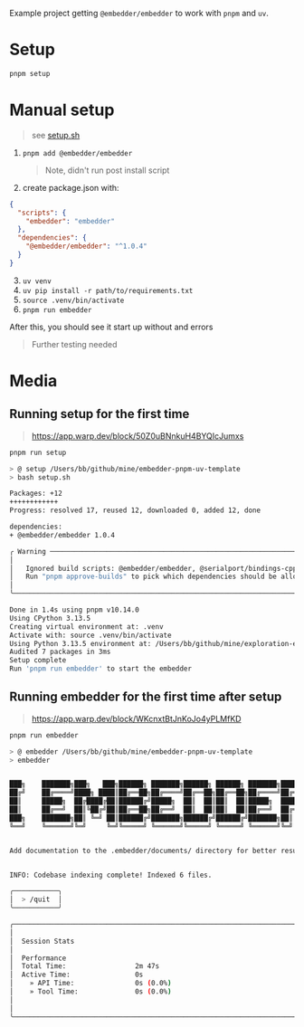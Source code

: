 Example project getting `@embedder/embedder` to work with `pnpm` and `uv`.

# Setup

```bash
pnpm setup
```

# Manual setup
> see [setup.sh](./setup.sh)

1. `pnpm add @embedder/embedder`
   > Note, didn't run post install script
2. create package.json with:

```json
{
  "scripts": {
    "embedder": "embedder"
  },
  "dependencies": {
    "@embedder/embedder": "^1.0.4"
  }
}
```

3. `uv venv`
4. `uv pip install -r path/to/requirements.txt`
5. `source .venv/bin/activate`
6. `pnpm run embedder`

After this, you should see it start up without and errors

> Further testing needed


# Media

## Running setup for the first time
> https://app.warp.dev/block/50Z0uBNnkuH4BYQIcJumxs

```bash
pnpm run setup

> @ setup /Users/bb/github/mine/embedder-pnpm-uv-template
> bash setup.sh

Packages: +12
++++++++++++
Progress: resolved 17, reused 12, downloaded 0, added 12, done

dependencies:
+ @embedder/embedder 1.0.4

╭ Warning ───────────────────────────────────────────────────────────────────────────────────╮
│                                                                                            │
│   Ignored build scripts: @embedder/embedder, @serialport/bindings-cpp.                     │
│   Run "pnpm approve-builds" to pick which dependencies should be allowed to run scripts.   │
│                                                                                            │
╰────────────────────────────────────────────────────────────────────────────────────────────╯

Done in 1.4s using pnpm v10.14.0
Using CPython 3.13.5
Creating virtual environment at: .venv
Activate with: source .venv/bin/activate
Using Python 3.13.5 environment at: /Users/bb/github/mine/exploration-embedder/.venv
Audited 7 packages in 3ms
Setup complete
Run 'pnpm run embedder' to start the embedder
```

## Running embedder for the first time after setup
> https://app.warp.dev/block/WKcnxtBtJnKoJo4yPLMfKD

```bash
pnpm run embedder

> @ embedder /Users/bb/github/mine/embedder-pnpm-uv-template
> embedder


███╗    ███████╗███╗   ███╗██████╗ ███████╗██████╗ ██████╗ ███████╗██████╗     ███╗
██╔╝    ██╔════╝████╗ ████║██╔══██╗██╔════╝██╔══██╗██╔══██╗██╔════╝██╔══██╗    ╚██║
██║     █████╗  ██╔████╔██║██████╔╝█████╗  ██║  ██║██║  ██║█████╗  ██████╔╝     ██║
██║     ██╔══╝  ██║╚██╔╝██║██╔══██╗██╔══╝  ██║  ██║██║  ██║██╔══╝  ██╔══██╗     ██║
███╗    ███████╗██║ ╚═╝ ██║██████╔╝███████╗██████╔╝██████╔╝███████╗██║  ██║    ███║
╚══╝    ╚══════╝╚═╝     ╚═╝╚═════╝ ╚══════╝╚═════╝ ╚═════╝ ╚══════╝╚═╝  ╚═╝    ╚══╝


Add documentation to the .embedder/documents/ directory for better results.


INFO: Codebase indexing complete! Indexed 6 files.

╭───────────╮
│  > /quit  │
╰───────────╯

╭──────────────────────────────────────────────────────────────────────────────────────────────────────────────────────────╮
│                                                                                                                          │
│  Session Stats                                                                                                           │
│                                                                                                                          │
│  Performance                                                                                                             │
│  Total Time:                 2m 47s                                                                                      │
│  Active Time:                0s                                                                                          │
│    » API Time:               0s (0.0%)                                                                                   │
│    » Tool Time:              0s (0.0%)                                                                                   │
│                                                                                                                          │
│                                                                                                                          │
╰──────────────────────────────────────────────────────────────────────────────────────────────────────────────────────────╯
```
